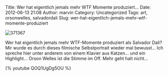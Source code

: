 Title: Wer hat eigentlich jemals mehr WTF Momente produziert...
Date: 2012-06-13 21:08
Author: marvin
Category: Uncategorized
Tags: art, orsonwelles, salvadordali
Slug: wer-hat-eigentlich-jemals-mehr-wtf-momente-produziert

![371367]({filename}/images/371367.png)

Wer hat eigentlich jemals mehr WTF-Momente produziert als Salvador Dali?
Mir wurde es durch dieses filmische Selbstportrait wieder mal bewusst...
Ich spreche hier unter anderem von einem Klavier aus Katzen... und ein
Highlight... Orson Welles ist die Stimme im Off. Mehr geht halt nicht...

{% youtube QOQ1UgDg5OU %}

